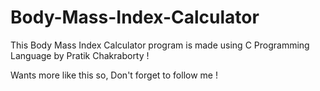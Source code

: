 # Body-Mass-Index-Calculator 

This Body Mass Index Calculator program is made using C Programming Language by Pratik Chakraborty ! 

Wants more like this so, Don't forget to follow me !
